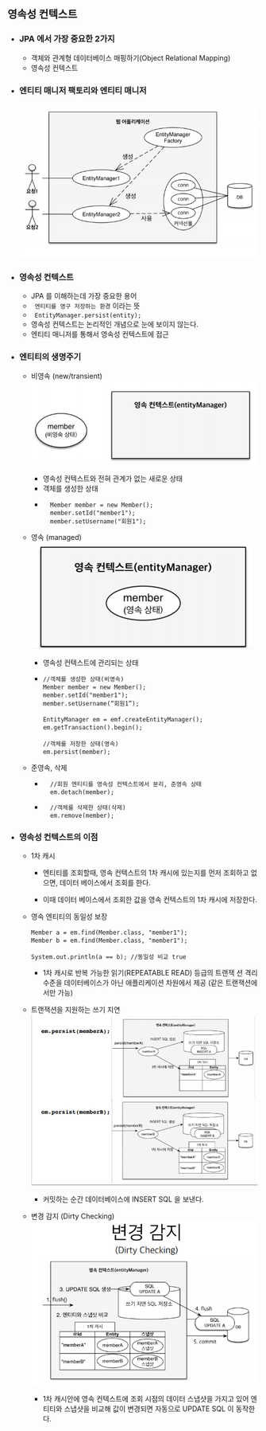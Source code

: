 ## 영속성 컨텍스트

* ### JPA 에서 가장 중요한 2가지
    * 객체와 관계형 데이터베이스 매핑하기(Object Relational Mapping)
    * 영속성 컨텍스트
    

* ### 엔티티 매니저 팩토리와 엔티티 매니저
    ![img.png](img.png)
  

* ### 영속성 컨텍스트
    * JPA 를 이해하는데 가장 중요한 용어
    * ``` 엔티티를 영구 저장하는 환경``` 이라는 뜻
    * ``` EntityManager.persist(entity);```
    * 영속성 컨텍스트는 논리적인 개념으로 눈에 보이지 않는다.
    * 엔티티 매니저를 통해서 영속성 컨텍스트에 접근
    

* ### 엔티티의 생명주기
    * 비영속 (new/transient)
        ![img_1.png](img_1.png)
        - 영속성 컨텍스트와 전혀 관계가 없는 새로운 상태
        - 객체를 생성한 상태
        - ```
            Member member = new Member();
            member.setId("member1");
            member.setUsername("회원1");
            ```
    * 영속 (managed)
        ![img_2.png](img_2.png)
        - 영속성 컨텍스트에 관리되는 상태
        - ```
          //객체를 생성한 상태(비영속) 
          Member member = new Member();
          member.setId("member1");
          member.setUsername(“회원1”);
           
          EntityManager em = emf.createEntityManager();
          em.getTransaction().begin();
          
          //객체를 저장한 상태(영속)
          em.persist(member);
          ```
          
    * 준영속, 삭제
        - ```
            //회원 엔티티를 영속성 컨텍스트에서 분리, 준영속 상태 
            em.detach(member); 
          ```
          
        - ```
            //객체를 삭제한 상태(삭제) 
            em.remove(member);
          ```
          
    
* ### 영속성 컨텍스트의 이점
    * 1차 캐시
        * 엔티티를 조회할때, 영속 컨텍스트의 1차 캐시에 있는지를 먼저 조회하고 없으면,
            데이터 베이스에서 조회를 한다.
          
        * 이때 데이터 베이스에서 조회한 값을 영속 컨텍스트의 1차 캐시에 저장한다.
    
    * 영속 엔티티의 동일성 보장
        ```
        Member a = em.find(Member.class, "member1"); 
        Member b = em.find(Member.class, "member1");
        
        System.out.println(a == b); //동일성 비교 true
        ```
        * 1차 캐시로 반복 가능한 읽기(REPEATABLE READ) 등급의 트랜잭
          션 격리 수준을 데이터베이스가 아닌 애플리케이션 차원에서 제공
          (같은 트랜잭션에서만 가능)
          
    * 트랜잭션을 지원하는 쓰기 지연
        ![img_3.png](img_3.png)
        
        * 커밋하는 순간 데이터베이스에 INSERT SQL 을 보낸다.
    
    * 변경 감지 (Dirty Checking)
        ![img_4.png](img_4.png)
        
        * 1차 캐시안에 영속 컨텍스트에 조회 시점의 데이터 스냅샷을 가지고 있어
            엔티티와 스냅샷을 비교해 값이 변경되면 자동으로 UPDATE SQL 이 동작한다.
          

      
